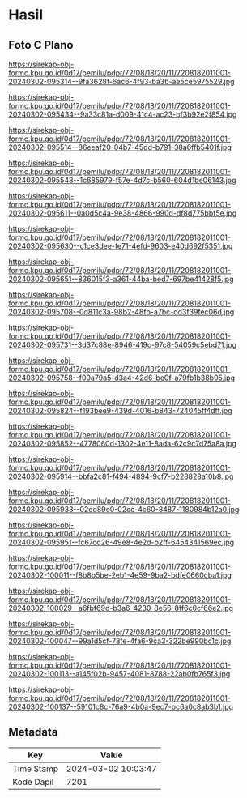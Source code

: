 # Hasil

## Foto C Plano

https://sirekap-obj-formc.kpu.go.id/0d17/pemilu/pdpr/72/08/18/20/11/7208182011001-20240302-095314--9fa3628f-6ac6-4f93-ba3b-ae5ce5975529.jpg

https://sirekap-obj-formc.kpu.go.id/0d17/pemilu/pdpr/72/08/18/20/11/7208182011001-20240302-095434--9a33c81a-d009-41c4-ac23-bf3b92e2f854.jpg

https://sirekap-obj-formc.kpu.go.id/0d17/pemilu/pdpr/72/08/18/20/11/7208182011001-20240302-095514--86eeaf20-04b7-45dd-b791-38a6ffb5401f.jpg

https://sirekap-obj-formc.kpu.go.id/0d17/pemilu/pdpr/72/08/18/20/11/7208182011001-20240302-095548--1c685979-f57e-4d7c-b560-604d1be06143.jpg

https://sirekap-obj-formc.kpu.go.id/0d17/pemilu/pdpr/72/08/18/20/11/7208182011001-20240302-095611--0a0d5c4a-9e38-4866-990d-df8d775bbf5e.jpg

https://sirekap-obj-formc.kpu.go.id/0d17/pemilu/pdpr/72/08/18/20/11/7208182011001-20240302-095630--c1ce3dee-fe71-4efd-9603-e40d692f5351.jpg

https://sirekap-obj-formc.kpu.go.id/0d17/pemilu/pdpr/72/08/18/20/11/7208182011001-20240302-095651--836015f3-a361-44ba-bed7-697be41428f5.jpg

https://sirekap-obj-formc.kpu.go.id/0d17/pemilu/pdpr/72/08/18/20/11/7208182011001-20240302-095708--0d811c3a-98b2-48fb-a7bc-dd3f39fec06d.jpg

https://sirekap-obj-formc.kpu.go.id/0d17/pemilu/pdpr/72/08/18/20/11/7208182011001-20240302-095731--3d37c88e-8946-419c-97c8-54059c5ebd71.jpg

https://sirekap-obj-formc.kpu.go.id/0d17/pemilu/pdpr/72/08/18/20/11/7208182011001-20240302-095758--f00a79a5-d3a4-42d6-be0f-a79fb1b38b05.jpg

https://sirekap-obj-formc.kpu.go.id/0d17/pemilu/pdpr/72/08/18/20/11/7208182011001-20240302-095824--f193bee9-439d-4016-b843-724045ff4dff.jpg

https://sirekap-obj-formc.kpu.go.id/0d17/pemilu/pdpr/72/08/18/20/11/7208182011001-20240302-095852--4778060d-1302-4e11-8ada-62c9c7d75a8a.jpg

https://sirekap-obj-formc.kpu.go.id/0d17/pemilu/pdpr/72/08/18/20/11/7208182011001-20240302-095914--bbfa2c81-f494-4894-9cf7-b228828a10b8.jpg

https://sirekap-obj-formc.kpu.go.id/0d17/pemilu/pdpr/72/08/18/20/11/7208182011001-20240302-095933--02ed89e0-02cc-4c60-8487-1180984b12a0.jpg

https://sirekap-obj-formc.kpu.go.id/0d17/pemilu/pdpr/72/08/18/20/11/7208182011001-20240302-095951--fc67cd26-49e8-4e2d-b2ff-6454341569ec.jpg

https://sirekap-obj-formc.kpu.go.id/0d17/pemilu/pdpr/72/08/18/20/11/7208182011001-20240302-100011--f8b8b5be-2eb1-4e59-9ba2-bdfe0660cba1.jpg

https://sirekap-obj-formc.kpu.go.id/0d17/pemilu/pdpr/72/08/18/20/11/7208182011001-20240302-100029--a6fbf69d-b3a6-4230-8e56-8ff6c0cf66e2.jpg

https://sirekap-obj-formc.kpu.go.id/0d17/pemilu/pdpr/72/08/18/20/11/7208182011001-20240302-100047--99a1d5cf-78fe-4fa6-9ca3-322be990bc1c.jpg

https://sirekap-obj-formc.kpu.go.id/0d17/pemilu/pdpr/72/08/18/20/11/7208182011001-20240302-100113--a145f02b-9457-4081-8788-22ab0fb765f3.jpg

https://sirekap-obj-formc.kpu.go.id/0d17/pemilu/pdpr/72/08/18/20/11/7208182011001-20240302-100137--59101c8c-76a9-4b0a-9ec7-bc6a0c8ab3b1.jpg


## Metadata

| Key        | Value               |
| ---------- | ------------------- |
| Time Stamp | 2024-03-02 10:03:47 |
| Kode Dapil | 7201                |



